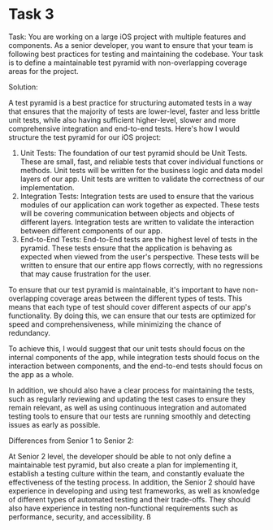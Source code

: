 # Task 3

Task: You are working on a large iOS project with multiple features and
components. As a senior developer, you want to ensure that your team is
following best practices for testing and maintaining the codebase. Your task is
to define a maintainable test pyramid with non-overlapping coverage areas for
the project.

Solution:

A test pyramid is a best practice for structuring automated tests in a way that
ensures that the majority of tests are lower-level, faster and less brittle unit
tests, while also having sufficient higher-level, slower and more comprehensive
integration and end-to-end tests. Here's how I would structure the test pyramid
for our iOS project:

1. Unit Tests: The foundation of our test pyramid should be Unit Tests. These
   are small, fast, and reliable tests that cover individual functions or
   methods. Unit tests will be written for the business logic and data model
   layers of our app. Unit tests are written to validate the correctness of our
   implementation.
2. Integration Tests: Integration tests are used to ensure that the various
   modules of our application can work together as expected. These tests will be
   covering communication between objects and objects of different layers.
   Integration tests are written to validate the interaction between different
   components of our app.
3. End-to-End Tests: End-to-End tests are the highest level of tests in the
   pyramid. These tests ensure that the application is behaving as expected when
   viewed from the user's perspective. These tests will be written to ensure
   that our entire app flows correctly, with no regressions that may cause
   frustration for the user.

To ensure that our test pyramid is maintainable, it's important to have
non-overlapping coverage areas between the different types of tests. This means
that each type of test should cover different aspects of our app's
functionality. By doing this, we can ensure that our tests are optimized for
speed and comprehensiveness, while minimizing the chance of redundancy.

To achieve this, I would suggest that our unit tests should focus on the
internal components of the app, while integration tests should focus on the
interaction between components, and the end-to-end tests should focus on the app
as a whole.

In addition, we should also have a clear process for maintaining the tests, such
as regularly reviewing and updating the test cases to ensure they remain
relevant, as well as using continuous integration and automated testing tools to
ensure that our tests are running smoothly and detecting issues as early as
possible.

Differences from Senior 1 to Senior 2:

At Senior 2 level, the developer should be able to not only define a
maintainable test pyramid, but also create a plan for implementing it, establish
a testing culture within the team, and constantly evaluate the effectiveness of
the testing process. In addition, the Senior 2 should have experience in
developing and using test frameworks, as well as knowledge of different types of
automated testing and their trade-offs. They should also have experience in
testing non-functional requirements such as performance, security, and
accessibility. ß
